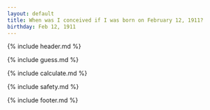 ```yaml
---
layout: default
title: When was I conceived if I was born on February 12, 1911?
birthday: Feb 12, 1911
---
```


{% include header.md %}

{% include guess.md %}

{% include calculate.md %}

{% include safety.md %}

{% include footer.md %}



